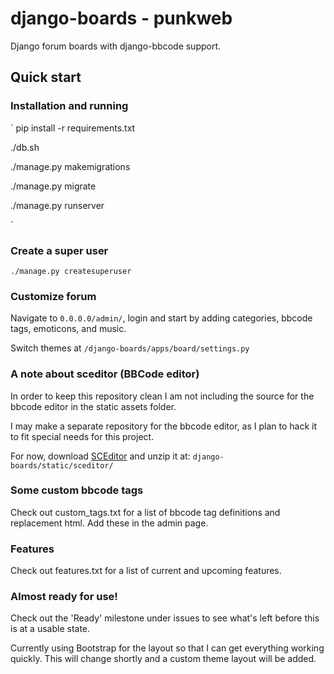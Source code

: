 # django-boards - punkweb
Django forum boards with django-bbcode support.

## Quick start

### Installation and running
`
pip install -r requirements.txt

./db.sh

./manage.py makemigrations

./manage.py migrate

./manage.py runserver

`

### Create a super user
`
./manage.py createsuperuser
`

### Customize forum

Navigate to `0.0.0.0/admin/`, login and start by adding categories, bbcode tags, emoticons, and music.

Switch themes at
`/django-boards/apps/board/settings.py`


### A note about sceditor (BBCode editor)

In order to keep this repository clean I am not including the source for the
bbcode editor in the static assets folder.


I may make a separate repository for the bbcode editor, as I plan to hack it to
fit special needs for this project.


For now, download [SCEditor](http://www.sceditor.com/) and unzip it at:
`django-boards/static/sceditor/`



### Some custom bbcode tags

Check out custom_tags.txt for a list of bbcode tag definitions and replacement
html.  Add these in the admin page.


### Features

Check out features.txt for a list of current and upcoming features.


### Almost ready for use!

Check out the 'Ready' milestone under issues to see what's left before this is at
a usable state.


Currently using Bootstrap for the layout so that I can get everything working
quickly.  This will change shortly and a custom theme layout will be added.
